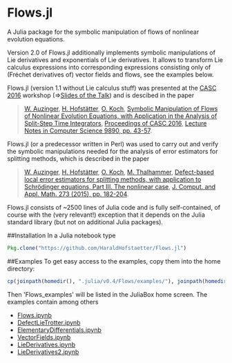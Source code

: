 # Flows.jl
A Julia package for the symbolic manipulation of flows of nonlinear evolution equations.

Version 2.0 of Flows.jl additionally implements symbolic manipulations of Lie derivatives and 
exponentials of Lie derivatives. It allows to transform Lie calculus expressions into corresponding
expressions consisting only of (Fréchet derivatives of) vector fields and flows, see the examples below.

Flows.jl (version 1.1 without Lie calculus stuff) was presented at the [CASC 2016](http://www.casc.cs.uni-bonn.de/2016/) workshop
(=>[Slides of the Talk](http://www.harald-hofstaetter.at/Math/SymbolicManipulationOfFlows.pdf))
and is descibed in the paper

>[W. Auzinger](http://www.asc.tuwien.ac.at/~winfried), [H. Hofstätter](http://www.harald-hofstaetter.at), [O. Koch](http://othmar-koch.org), [ Symbolic Manipulation of Flows of Nonlinear Evolution Equations, with Application in the Analysis of Split-Step Time Integrators](http://arxiv.org/pdf/1605.00453.pdf), [Proceedings of CASC 2016](http://www.casc.cs.uni-bonn.de/2016/), [Lecture Notes in Computer Science 9890, pp. 43-57](http://dx.doi.org/10.1007/978-3-319-45641-6_3).

Flows.jl (or a predecessor written in Perl) was used to carry out and verify the symbolic manipulations 
needed for the analysis of error estimators for splitting methods, which is described in the paper

> [W. Auzinger](http://www.asc.tuwien.ac.at/~winfried),
> [H. Hofstätter](http://www.harald-hofstaetter.at),
> [O. Koch](http://othmar-koch.org), 
> [M. Thalhammer](http://techmath.uibk.ac.at/mecht/),
> [Defect-based local error estimators for splitting methods, with application to Schr&ouml;dinger equations, Part III. The nonlinear case](http://www.asc.tuwien.ac.at/preprint/2013/asc19x2013.pdf),
> [J. Comput. and Appl. Math. 273 (2015), pp. 182-204](http://dx.doi.org/10.1016/j.cam.2014.06.012).

Flows.jl consists of ~2500 lines of Julia code and is fully self-contained, 
of course with the (very relevant!) exception that it depends on the Julia standard library
(but not on  additional Julia packages).


##Installation
In a Julia notebook type
```julia
Pkg.clone("https://github.com/HaraldHofstaetter/Flows.jl")
```

##Examples
To get easy access to the examples, copy them into the home directory:
```julia
cp(joinpath(homedir(), ".julia/v0.4/Flows/examples/"), joinpath(homedir(), "Flows_examples"), remove_destination=true)
```
Then 'Flows_examples' will be listed in the JuliaBox home screen. The examples contain among others
+ [Flows.ipynb](https://github.com/HaraldHofstaetter/Flows.jl/blob/lie_experimental/examples/Flows.ipynb)
+ [DefectLieTrotter.ipynb](https://github.com/HaraldHofstaetter/Flows.jl/blob/lie_experimental/examples/DefectLieTrotter.ipynb)
+ [ElementaryDifferentials.ipynb](https://github.com/HaraldHofstaetter/Flows.jl/blob/lie_experimental/examples/ElementaryDifferentials.ipynb)
+ [VectorFields.ipynb](https://github.com/HaraldHofstaetter/Flows.jl/blob/lie_experimental/examples/VectorFields.ipynb)
+ [LieDerivatives.ipynb](https://github.com/HaraldHofstaetter/Flows.jl/blob/lie_experimental/examples/LieDerivatives.ipynb)
+ [LieDerivatives2.ipynb](https://github.com/HaraldHofstaetter/Flows.jl/blob/lie_experimental/examples/LieDerivatives2.ipynb)

